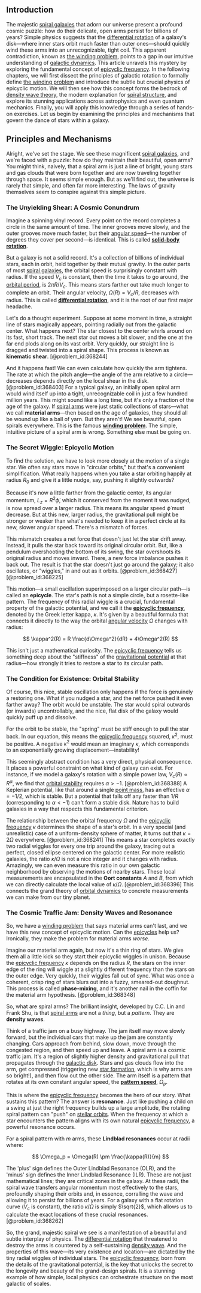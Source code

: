## Introduction
The majestic [spiral galaxies](@article_id:161543) that adorn our universe present a profound cosmic puzzle: how do their delicate, open arms persist for billions of years? Simple physics suggests that the [differential rotation](@article_id:160565) of a galaxy's disk—where inner stars orbit much faster than outer ones—should quickly wind these arms into an unrecognizable, tight coil. This apparent contradiction, known as [the winding problem](@article_id:159495), points to a gap in our intuitive understanding of [galactic dynamics](@article_id:159625). This article unravels this mystery by exploring the fundamental concept of [epicyclic frequency](@article_id:158184). In the following chapters, we will first dissect the principles of galactic rotation to formally define [the winding problem](@article_id:159495) and introduce the subtle but crucial physics of epicyclic motion. We will then see how this concept forms the bedrock of [density wave theory](@article_id:157344), the modern explanation for [spiral structure](@article_id:158747), and explore its stunning applications across astrophysics and even quantum mechanics. Finally, you will apply this knowledge through a series of hands-on exercises. Let us begin by examining the principles and mechanisms that govern the dance of stars within a galaxy.

## Principles and Mechanisms

Alright, we've set the stage. We see these magnificent [spiral galaxies](@article_id:161543), and we're faced with a puzzle: how do they maintain their beautiful, open arms? You might think, naively, that a spiral arm is just a line of bright, young stars and gas clouds that were born together and are now traveling together through space. It seems simple enough. But as we'll find out, the universe is rarely that simple, and often far more interesting. The laws of gravity themselves seem to conspire against this simple picture.

### The Unyielding Shear: A Cosmic Conundrum

Imagine a spinning vinyl record. Every point on the record completes a circle in the same amount of time. The inner grooves move slowly, and the outer grooves move much faster, but their [angular speed](@article_id:173134)—the number of degrees they cover per second—is identical. This is called **[solid-body rotation](@article_id:190592)**.

But a galaxy is not a solid record. It's a collection of billions of individual stars, each in orbit, held together by their mutual gravity. In the outer parts of most [spiral galaxies](@article_id:161543), the orbital speed is surprisingly constant with radius. If the speed $V_c$ is constant, then the time it takes to go around, the [orbital period](@article_id:182078), is $2\pi R / V_c$. This means stars farther out take much longer to complete an orbit. Their angular velocity, $\Omega(R) = V_c / R$, decreases with radius. This is called **[differential rotation](@article_id:160565)**, and it is the root of our first major headache.

Let's do a thought experiment. Suppose at some moment in time, a straight line of stars magically appears, pointing radially out from the galactic center. What happens next? The star closest to the center whirls around on its fast, short track. The next star out moves a bit slower, and the one at the far end plods along on its vast orbit. Very quickly, our straight line is dragged and twisted into a spiral shape. This process is known as **kinematic shear**. [@problem_id:368244]

And it happens fast! We can even calculate how quickly the arm tightens. The rate at which the pitch angle—the angle of the arm relative to a circle—decreases depends directly on the local shear in the disk. [@problem_id:368403] For a typical galaxy, an initially open spiral arm would wind itself up into a tight, unrecognizable coil in just a few hundred million years. This might sound like a long time, but it's only a fraction of the age of the galaxy. If [spiral arms](@article_id:159662) were just static collections of stars—what we call **material arms**—then based on the age of galaxies, they should all be wound up like a ball of yarn. But they aren't! We see beautiful, open spirals everywhere. This is the famous **[winding problem](@article_id:161107)**. The simple, intuitive picture of a spiral arm is wrong. Something else must be going on.

### The Secret Wiggle: Epicyclic Motion

To find the solution, we have to look more closely at the motion of a single star. We often say stars move in "circular orbits," but that's a convenient simplification. What really happens when you take a star orbiting happily at radius $R_0$ and give it a little nudge, say, pushing it slightly outwards?

Because it's now a little farther from the galactic center, its angular momentum, $L_z = R^2 \dot{\phi}$, which it conserved from the moment it was nudged, is now spread over a larger radius. This means its angular speed $\dot{\phi}$ must decrease. But at this new, larger radius, the gravitational pull might be stronger or weaker than what's needed to keep it in a perfect circle at its new, slower angular speed. There's a mismatch of forces.

This mismatch creates a net force that doesn't just let the star drift away. Instead, it pulls the star back toward its original circular orbit. But, like a pendulum overshooting the bottom of its swing, the star overshoots its original radius and moves inward. There, a new force imbalance pushes it back out. The result is that the star doesn't just go around the galaxy; it also oscillates, or "wiggles," in and out as it orbits. [@problem_id:368427] [@problem_id:368225]

This motion—a small oscillation superimposed on a larger circular path—is called an **epicycle**. The star's path is not a simple circle, but a rosette-like pattern. The frequency of this radial wiggle is a crucial, fundamental property of the galactic potential, and we call it the **[epicyclic frequency](@article_id:158184)**, denoted by the Greek letter kappa, $\kappa$. It's given by a beautiful formula that connects it directly to the way the orbital [angular velocity](@article_id:192045) $\Omega$ changes with radius:

$$ \kappa^2(R) = R \frac{d\Omega^2}{dR} + 4\Omega^2(R) $$

This isn't just a mathematical curiosity. The [epicyclic frequency](@article_id:158184) tells us something deep about the "stiffness" of the [gravitational potential](@article_id:159884) at that radius—how strongly it tries to restore a star to its circular path.

### The Condition for Existence: Orbital Stability

Of course, this nice, stable oscillation only happens if the force is genuinely a restoring one. What if you nudged a star, and the net force pushed it even farther away? The orbit would be unstable. The star would spiral outwards (or inwards) uncontrollably, and the nice, flat disk of the galaxy would quickly puff up and dissolve.

For the orbit to be stable, the "spring" must be stiff enough to pull the star back. In our equation, this means the [epicyclic frequency](@article_id:158184) squared, $\kappa^2$, must be positive. A negative $\kappa^2$ would mean an imaginary $\kappa$, which corresponds to an exponentially growing displacement—instability!

This seemingly abstract condition has a very direct, physical consequence. It places a powerful constraint on what kind of galaxy can exist. For instance, if we model a galaxy's rotation with a simple power law, $V_c(R) \propto R^\alpha$, we find that [orbital stability](@article_id:157066) requires $\alpha > -1$. [@problem_id:368388] A Keplerian potential, like that around a single [point mass](@article_id:186274), has an effective $\alpha = -1/2$, which is stable. But a potential that falls off any faster than $1/R$ (corresponding to $\alpha < -1$) can't form a stable disk. Nature has to build galaxies in a way that respects this fundamental criterion.

The relationship between the orbital frequency $\Omega$ and the [epicyclic frequency](@article_id:158184) $\kappa$ determines the shape of a star's orbit. In a very special (and unrealistic) case of a uniform-density sphere of matter, it turns out that $\kappa = 2\Omega$ everywhere. [@problem_id:368241] This means a star completes exactly two radial wiggles for every one trip around the galaxy, tracing out a perfect, closed ellipse centered on the galactic center. For more realistic galaxies, the ratio $\kappa/\Omega$ is not a nice integer and it changes with radius. Amazingly, we can even measure this ratio in our own galactic neighborhood by observing the motions of nearby stars. These local measurements are encapsulated in the **Oort constants** $A$ and $B$, from which we can directly calculate the local value of $\kappa/\Omega$. [@problem_id:368396] This connects the grand theory of [orbital dynamics](@article_id:161376) to concrete measurements we can make from our tiny planet.

### The Cosmic Traffic Jam: Density Waves and Resonance

So, we have a [winding problem](@article_id:161107) that says material arms can't last, and we have this new concept of epicyclic motion. Can the [epicycles](@article_id:168832) help us? Ironically, they make the problem for material arms *worse*.

Imagine our material arm again, but now it's a thin ring of stars. We give them all a little kick so they start their epicyclic wiggles in unison. Because the [epicyclic frequency](@article_id:158184) $\kappa$ depends on the radius $R$, the stars on the inner edge of the ring will wiggle at a slightly different frequency than the stars on the outer edge. Very quickly, their wiggles fall out of sync. What was once a coherent, crisp ring of stars blurs out into a fuzzy, smeared-out doughnut. This process is called **phase-mixing**, and it's another nail in the coffin for the material arm hypothesis. [@problem_id:368348]

So, what are spiral arms? The brilliant insight, developed by C.C. Lin and Frank Shu, is that [spiral arms](@article_id:159662) are not a *thing*, but a *pattern*. They are **density waves**.

Think of a traffic jam on a busy highway. The jam itself may move slowly forward, but the individual cars that make up the jam are constantly changing. Cars approach from behind, slow down, move through the congested region, and then speed up and leave. A spiral arm is a cosmic traffic jam. It's a region of slightly higher density and gravitational pull that propagates through the [galactic disk](@article_id:158130). Stars and gas clouds flow into the arm, get compressed (triggering new [star formation](@article_id:159862), which is why arms are so bright!), and then flow out the other side. The arm itself is a pattern that rotates at its own constant angular speed, the **[pattern speed](@article_id:159725)**, $\Omega_p$.

This is where the [epicyclic frequency](@article_id:158184) becomes the hero of our story. What sustains this pattern? The answer is **resonance**. Just like pushing a child on a swing at just the right frequency builds up a large amplitude, the rotating spiral pattern can "push" on [stellar orbits](@article_id:159332). When the frequency at which a star encounters the pattern aligns with its own natural [epicyclic frequency](@article_id:158184), a powerful resonance occurs.

For a spiral pattern with $m$ arms, these **Lindblad resonances** occur at radii where:

$$ \Omega_p = \Omega(R) \pm \frac{\kappa(R)}{m} $$

The 'plus' sign defines the Outer Lindblad Resonance (OLR), and the 'minus' sign defines the Inner Lindblad Resonance (ILR). These are not just mathematical lines; they are critical zones in the galaxy. At these radii, the spiral wave transfers angular momentum most effectively to the stars, profoundly shaping their orbits and, in essence, corralling the wave and allowing it to persist for billions of years. For a galaxy with a flat rotation curve ($V_c$ is constant), the ratio $\kappa/\Omega$ is simply $\sqrt{2}$, which allows us to calculate the exact locations of these crucial resonances. [@problem_id:368262]

So, the grand, majestic spiral we see is a manifestation of a beautiful and subtle interplay of physics. The [differential rotation](@article_id:160565) that threatened to destroy the arms is countered by a self-sustaining [density wave](@article_id:199256). And the properties of this wave—its very existence and location—are dictated by the tiny radial wiggles of individual stars. The [epicyclic frequency](@article_id:158184), born from the details of the gravitational potential, is the key that unlocks the secret to the longevity and beauty of the grand-design spirals. It is a stunning example of how simple, local physics can orchestrate structure on the most galactic of scales.